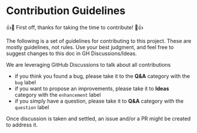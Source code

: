 # Contribution Guidelines

👍🎉 First off, thanks for taking the time to contribute! 🎉👍

The following is a set of guidelines for contributing to this project. These are mostly guidelines, not rules. Use your best judgment, and feel free to suggest changes to this doc in GH Discussions/Ideas.

We are leveraging GitHub Discussions to talk about all contributions

- if you think you found a bug, please take it to the **Q&A** category with the ``bug`` label
- if you want to propose an improvements, please take it to **Ideas** category with the ``enhancement`` label
- if you simply have a question, please take it to **Q&A** category with the ``question`` label

Once discussion is taken and settled, an issue and/or a PR might be created to address it.
